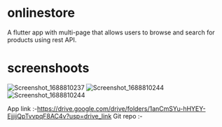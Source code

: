# onlinestore
A flutter app with multi-page that allows users to browse and search for products using rest API.
# screenshoots
![Screenshot_1688810237](https://github.com/Amodmandal/flutter-assignment/assets/80683174/a825fbc3-84f5-4684-9bc8-17cdd0bfc21e)
![Screenshot_1688810244](https://github.com/Amodmandal/flutter-assignment/assets/80683174/3e8ece8b-b501-417f-a81b-6e1cf80fb6f6)
![Screenshot_1688810244](https://github.com/Amodmandal/flutter-assignment/assets/80683174/cc9de90e-e794-4939-869b-8b0044c7c14a)

App link :-https://drive.google.com/drive/folders/1anCmSYu-hHYEY-EjjijQpTvvpqF8AC4v?usp=drive_link
Git repo :-
